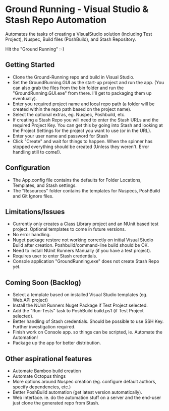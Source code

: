 Ground Running - Visual Studio & Stash Repo Automation
======================================================

Automates the tasks of creating a VisualStudio solution (including Test Project), Nuspec, Build files (PoshBuild), and Stash Repository.  

Hit the "Ground Running" :-)


Getting Started
---------------

- Clone the Ground-Running repo and build in Visual Studio.
- Set the GroundRunning.GUI as the start-up project and run the app.  (You can also grab the files from the bin folder and run the "GroundRunning.GUI.exe" from there.  I'll get to packaging them up eventually).
- Enter you required project name and local repo path (a folder will be created within the repo path based on the project name).
- Select the optional extras, eg. Nuspec, Poshbuild, etc.
- If creating a Stash Repo you will need to enter the Stash URLs and the required Project Key. You can get this by going into Stash and looking at the Project Settings for the project you want to use (or in the URL).
- Enter your user name and password for Stash
- Click "Create" and wait for things to happen.  When the spinner has stopped everything should be created (Unless they weren't.  Error handling still to come!).  


Configuration
-------------
- The App.config file contains the defaults for Folder Locations, Templates, and Stash settings.
- The "Resources" folder contains the templates for Nuspecs, PoshBuild and Git Ignore files.


Limitations/Issues
------------------
- Currently only creates a Class Library project and an NUnit based test project.  Optional templates to come in future versions.
- No error handling. 
- Nuget package restore not working correctly on initial Visual Studio Build after creation.  Poshbuild/command-line build should be OK.  
- Need to install NUnit Runners  Manually (if you have a test project).
- Requires user to enter Stash credentials.  
- Console application "GroundRunning.exe" does not create Stash Repo yet.


Coming Soon (Backlog)
--------------------
- Select a template based on installed Visual Studio templates (eg. Web.API project)
- Install the NUnit Runners Nuget Package if Test Project selected. 
- Add the "Run-Tests" task to PoshBuild build.ps1 (if Test Project selected).
- Better handling of Stash credentials. Should be possible to use SSH Key. Further investigation required.
- Finish work on Console app.  so things can be scripted, ie. Automate the Automation!
- Package up the app for better distribution.


Other aspirational features
---------------------------
- Automate Bamboo build creation
- Automate Octopus things
- More options around Nuspec creation (eg. configure default authors, specify dependencies, etc.)
- Better PoshBuild automation (get latest version automatically).
- Web interface. ie. do the automation stuff on a server and the end-user just clone the generated repo from Stash.
